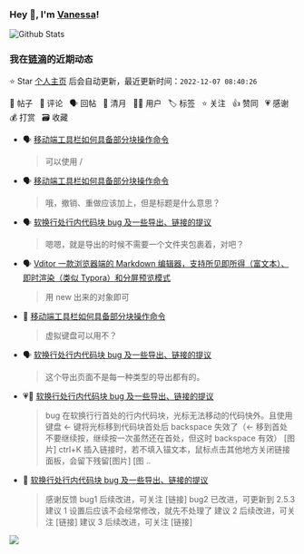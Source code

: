 ### Hey 👋, I'm [Vanessa](http://vanessa.b3log.org/)!

![Github Stats](https://github-readme-stats.vercel.app/api?username=Vanessa219&show_icons=true)

<!--events start -->

### 我在[链滴](https://ld246.com)的近期动态

⭐️ Star [个人主页](https://github.com/Vanessa219/Vanessa219) 后会自动更新，最近更新时间：`2022-12-07 08:40:26`

📝 帖子 &nbsp; 💬 评论 &nbsp; 🗣 回帖 &nbsp; 🌙 清月 &nbsp; 👨‍💻 用户 &nbsp; 🏷️ 标签 &nbsp; ⭐️ 关注 &nbsp; 👍 赞同 &nbsp; 💗 感谢 &nbsp; 💰 打赏 &nbsp; 🗃 收藏

* 🗣 [移动端工具栏如何具备部分块操作命令](https://ld246.com/article/1670317384256/comment/1670339737346#comments)

  > 可以使用 /
* 🗣 [移动端工具栏如何具备部分块操作命令](https://ld246.com/article/1670317384256/comment/1670334208703#comments)

  > 哦，撤销、重做应该加上，但是标题是什么意思？
* 🗣 [软换行处行内代码块 bug 及一些导出、链接的提议](https://ld246.com/article/1670078602285/comment/1670310197610#comments)

  > 嗯嗯，就是导出的时候不需要一个文件夹包裹着，对吧？
* 🗣 [Vditor 一款浏览器端的 Markdown 编辑器，支持所见即所得（富文本）、即时渲染（类似 Typora）和分屏预览模式](https://ld246.com/article/1549638745630/comment/1670321935095#comments)

  > 用 new 出来的对象即可
* 💬 [移动端工具栏如何具备部分块操作命令](https://ld246.com/article/1670317384256/comment/1670330759469#comments)

  > 虚拟键盘可以用不？
* 🗣 [软换行处行内代码块 bug 及一些导出、链接的提议](https://ld246.com/article/1670078602285/comment/1670308888621#comments)

  > 这个导出页面不是每一种类型的导出都有的。
* 💗📝 [软换行处行内代码块 bug 及一些导出、链接的提议](https://ld246.com/article/1670078602285)

  > bug 在软换行行首处的行内代码块，光标无法移动的代码快外。且使用键盘 ← 键将光标移到代码块首处后 backspace 失效了（← 移到首处不要继续按，继续按一次虽然还在首处，但这时 backspace 有效） [图片] ctrl+K 插入链接时，若不填入锚文本，鼠标点击其他地方关闭链接面板，会留下残留[图片] [图 ..
* 💬 [软换行处行内代码块 bug 及一些导出、链接的提议](https://ld246.com/article/1670078602285/comment/1670298703988#comments)

  > 感谢反馈 bug1 后续改进，可关注 [链接] bug2 已改进，可更新到 2.5.3 建议 1 设置后应该不会经常修改，就先不处理了 建议 2 后续改进，可关注 [链接] 建议 3 后续改进，可关注 [链接]


<!--events end -->

<a title="Hits" target="_blank" href="https://github.com/Vanessa219/Vanessa219"><img src="https://hits.b3log.org/Vanessa219/Vanessa219.svg"></a>

